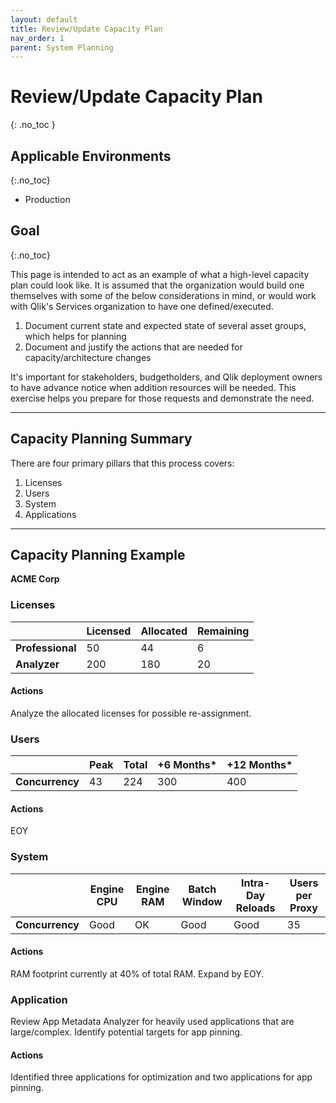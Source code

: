 ```yaml
---
layout: default
title: Review/Update Capacity Plan
nav_order: 1
parent: System Planning
---
```


# Review/Update Capacity Plan
{: .no_toc }

## Applicable Environments
{:.no_toc}

- Production

## Goal
{:.no_toc}

This page is intended to act as an example of what a high-level capacity plan could look like. It is assumed that the organization would build one themselves with some of the below considerations in mind, or would work with Qlik's Services organization to have one defined/executed.

1. Document current state and expected state of several asset groups, which helps for planning
2. Document and justify the actions that are needed for capacity/architecture changes

It's important for stakeholders, budgetholders, and Qlik deployment owners to have advance notice when addition resources will be needed. This exercise helps you prepare for those requests and demonstrate the need. 

-------------------------

## Capacity Planning Summary

There are four primary pillars that this process covers:

  1. Licenses
  2. Users
  3. System
  4. Applications

-------------------------

## Capacity Planning Example

**ACME Corp**

### Licenses

|                  | Licensed | Allocated | Remaining |
|------------------|----------|-----------|-----------|
| **Professional** | 50       | 44        | 6         |
| **Analyzer**     | 200      | 180       | 20        |

#### Actions

Analyze the allocated licenses for possible re-assignment.

### Users

|                  |  Peak    | Total     | +6 Months*| +12 Months* |
|------------------|----------|-----------|-----------|-------------|
| **Concurrency**  | 43       | 224       | 300       | 400         |

#### Actions

EOY

### System

|                  | Engine CPU | Engine RAM |  Batch Window | Intra-Day Reloads | Users per Proxy |
|------------------|------------|------------|---------------|-------------------|-----------------|
| **Concurrency**  | Good       | OK         | Good          | Good              | 35              |

#### Actions

RAM footprint currently at 40% of total RAM.  Expand by EOY.

### Application

Review App Metadata Analyzer for heavily used applications that are large/complex. Identify potential targets for app pinning.

#### Actions

Identified three applications for optimization and two applications for app pinning.
